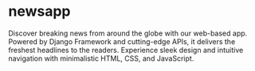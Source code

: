 # newsapp
Discover breaking news from around the globe with our web-based app. Powered by Django Framework and cutting-edge APIs, it delivers the freshest headlines to the readers. Experience sleek design and intuitive navigation with minimalistic HTML, CSS, and JavaScript.
